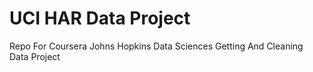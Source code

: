 UCI HAR Data Project
====================

Repo For Coursera Johns Hopkins Data Sciences Getting And Cleaning Data Project
